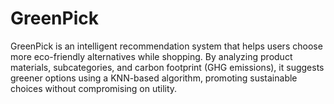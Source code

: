 # GreenPick
GreenPick is an intelligent recommendation system that helps users choose more eco-friendly alternatives while shopping. By analyzing product materials, subcategories, and carbon footprint (GHG emissions), it suggests greener options using a KNN-based algorithm, promoting sustainable choices without compromising on utility.
